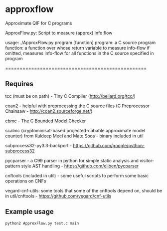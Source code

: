# approxflow
Approximate QIF for C programs

ApproxFlow.py: Script to measure (approx) info flow

usage: ./ApproxFlow.py program [function]
  program: a C source program
  function: a function over whose return variable to measure info-flow
            if omitted, measures info-flow for all functions in the C source specified in program


=================================================


Requires
--------

tcc (must be on path) - Tiny C Compiler (http://bellard.org/tcc/)

coan2 - helpful with preprocessing the C source files (C Preprocessor Chainsaw - http://coan2.sourceforge.net/)

cbmc - The C Bounded Model Checker 

scalmc (cryptominisat-based projected-cabable approximate model counter) from Kuldeep Meel and Mate Soos - binary included in util

subprocess32-py3.3-backport - https://github.com/google/python-subprocess32

pycparser - a C99 parser in python for simple static analysis and visitor-pattern style AST handling - https://github.com/eliben/pycparser

cnftools (included in util) - some useful scripts to perform some basic operations on CNFs

  vegard-cnf-utils: some tools that some of the cnftools depend on, should be in util/cnftools - https://github.com/vegard/cnf-utils


Example usage
-------------
```
python2 ApproxFlow.py test.c main
```
